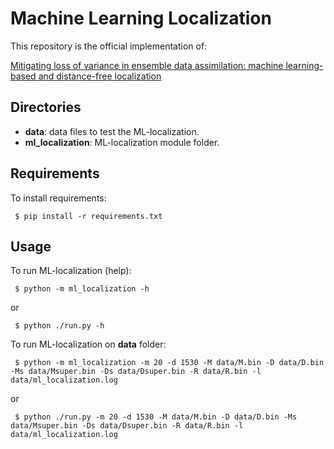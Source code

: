 # Machine Learning Localization

This repository is the official implementation of: 

[Mitigating loss of variance in ensemble data assimilation: machine learning-based and distance-free localization](https://arxiv.org/pdf/2506.13362)

## Directories

- **data**: data files to test the ML-localization.
- **ml_localization**: ML-localization module folder.

## Requirements

To install requirements:

```setup
 $ pip install -r requirements.txt
```

## Usage

To run ML-localization (help):

```runh1
 $ python -m ml_localization -h
```
or
```runh2
 $ python ./run.py -h
```

To run ML-localization on **data** folder:

```setup
 $ python -m ml_localization -m 20 -d 1530 -M data/M.bin -D data/D.bin -Ms data/Msuper.bin -Ds data/Dsuper.bin -R data/R.bin -l data/ml_localization.log
```
or
```setup
 $ python ./run.py -m 20 -d 1530 -M data/M.bin -D data/D.bin -Ms data/Msuper.bin -Ds data/Dsuper.bin -R data/R.bin -l data/ml_localization.log
```
